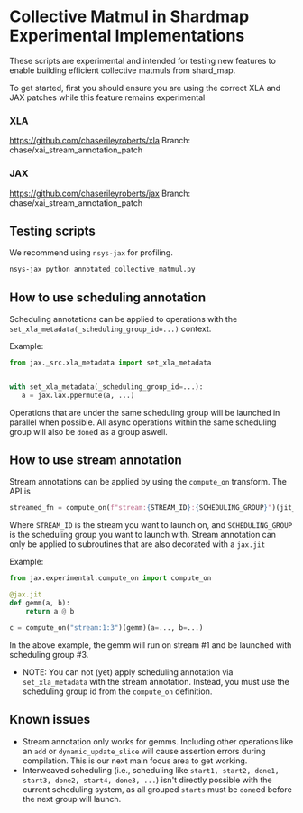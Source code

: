 # Collective Matmul in Shardmap Experimental Implementations

These scripts are experimental and intended for testing new features to enable building efficient collective matmuls from shard_map.

To get started, first you should ensure you are using the correct XLA and JAX patches while this feature remains experimental

### XLA

https://github.com/chaserileyroberts/xla
Branch: chase/xai_stream_annotation_patch

### JAX

https://github.com/chaserileyroberts/jax
Branch: chase/xai_stream_annotation_patch

## Testing scripts

We recommend using `nsys-jax` for profiling.

```bash
nsys-jax python annotated_collective_matmul.py
```

## How to use scheduling annotation

Scheduling annotations can be applied to operations with the `set_xla_metadata(_scheduling_group_id=...)` context.

Example:

```python
from jax._src.xla_metadata import set_xla_metadata


with set_xla_metadata(_scheduling_group_id=...):
   a = jax.lax.ppermute(a, ...)
```

Operations that are under the same scheduling group will be launched in parallel when possible. All async operations within 
the same scheduling group will also be `done`d as a group aswell.

## How to use stream annotation

Stream annotations can be applied by using the `compute_on` transform. The API is

```python
streamed_fn = compute_on(f"stream:{STREAM_ID}:{SCHEDULING_GROUP}")(jit_subroutine)
```

Where `STREAM_ID` is the stream you want to launch on, and `SCHEDULING_GROUP` is the scheduling group you want to launch with.
Stream annotation can only be applied to subroutines that are also decorated with a `jax.jit`

Example:

```python
from jax.experimental.compute_on import compute_on

@jax.jit
def gemm(a, b):
    return a @ b

c = compute_on("stream:1:3")(gemm)(a=..., b=...)
```

In the above example, the gemm will run on stream #1 and be launched with scheduling group #3.

* NOTE: You can not (yet) apply scheduling annotation via `set_xla_metadata` with the stream annotation. Instead, you must use the scheduling group id from the `compute_on` definition.


## Known issues

* Stream annotation only works for gemms. Including other operations like an `add` or `dynamic_update_slice` will cause assertion errors during compilation. This is our next main focus area to get working.
* Interweaved scheduling (i.e., scheduling like `start1, start2, done1, start3, done2, start4, done3, ...`) isn't directly possible with the current scheduling system, as all grouped `starts` must be `done`ed before the next group will launch.
